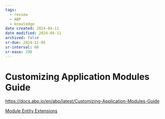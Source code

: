 ```yaml
---
tags:
  - review
  - ABP
  - knowledge
date created: 2024-04-11
date modified: 2024-04-11
archived: false
sr-due: 2024-11-05
sr-interval: 60
sr-ease: 290
---
```


# Customizing Application Modules Guide

https://docs.abp.io/en/abp/latest/Customizing-Application-Modules-Guide

[Module Entity Extensions](../Node/Module%20Entity%20Extensions.md)
 

